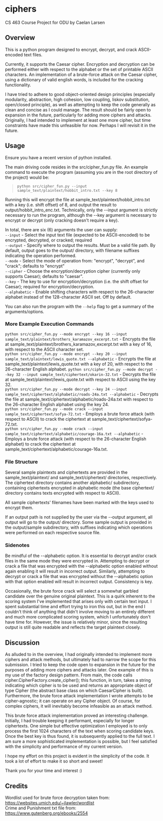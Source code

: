 # ciphers
CS 463 Course Project for ODU by Caelan Larsen

## Overview
This is a python program designed to encrypt, decrypt, and crack ASCII-encoded text files.

Currently, it supports the Caesar cipher. Encryption and decryption can be performed either with respect to the alphabet or the set of printable ASCII characters. An implementation of a brute-force attack on the Caesar cipher, using a dictionary of valid english words, is included for the cracking functionality.

I have tried to adhere to good object-oriented design principles (especially modularity, abstraction, high cohesion, low coupling, liskov substitution, open/closed principle), as well as attempting to keep the code generally as clean and concise as I could manage.
The result should be fairly open to expansion in the future, particularly for adding more ciphers and attacks.
Originally, I had intended to implement at least one more cipher, but time constraints have made this unfeasible for now. Perhaps I will revisit it in the future.

## Usage
Ensure you have a recent version of python installed.

The main driving code resides in the src/cipher_fun.py file.
An example command to execute the program (assuming you are in the root directory of the project) would be:  
>`python src/cipher_fun.py --input sample_text/plaintext/hobbit_intro.txt --key 8`

Running this will encrypt the file at sample_text/plaintext/hobbit_intro.txt with a key (i.e. shift offset) of 8, and output the result to output/hobbit_intro_enc.txt.
Technically, only the --input argument is strictly necessary to run the program, although the --key argument is necessary to encrypt or decrypt (only cracking doesn't require a key).

In total, there are six (6) arguments the user can supply:  
`--input` - Select the input text file (expected to be ASCII-encoded) to be encrypted, decrypted, or cracked; required  
`--output` - Specify where to output the results. Must be a valid file path. By default, output goes to the output/ directory, with filename suffixes indicating the operation performed.  
`--mode` - Select the mode of operation from: "encrypt", "decrypt", and "crack"; defaults to "encrypt"  
`--cipher` - Choose the encryption/decryption cipher (currently only supports Caesar); defaults to "caesar".  
`--key` - The key to use for encryption/decryption (i.e. the shift offset for Caesar); required for encryption/decryption.  
`--alphabetic` - Enable shifting characters with respect to the 26-character alphabet instead of the 128-character ASCII set. Off by default.  
  
You can also run the program with the `--help` flag to get a summary of the arguments/options.

### More Example Execution Commands
`python src/cipher_fun.py --mode encrypt --key 16 --input sample_text/plaintext/brothers_karamazov_excerpt.txt` - Encrypts the file at sample_text/plaintext/brothers_karamazov_excerpt.txt with a key of 16, with respect to the ASCII character set.  
`python src/cipher_fun.py --mode encrypt --key 20 --input sample_text/plaintext/lewis_quote.txt --alphabetic` - Encrypts the file at sample_text/plaintext/lewis_quote.txt with a key of 20, with respect to the 26-character English alphabet.
`python src/cipher_fun.py --mode decrypt --key 32 --input sample_text/ciphertext/okarin-32.txt` - Decrypts the file at sample_text/plaintext/lewis_quote.txt with respect to ASCII using the key 32.  
`python src/cipher_fun.py --mode decrypt --key 24 --input sample_text/ciphertext/alphabetic/roads-24a.txt --alphabetic` - Decrypts the file at sample_text/ciphertext/alphabetic/roads-24a.txt with respect to the 26-character English alphabet using the key 24.  
`python src/cipher_fun.py --mode crack --input sample_text/ciphertext/sofya-72.txt` - Employs a brute force attack (with respect to ASCII) to crack the ciphertext at sample_text/ciphertext/sofya-72.txt.  
`python src/cipher_fun.py --mode crack --input sample_text/ciphertext/alphabetic/courage-16a.txt --alphabetic` - Employs a brute force attack (with respect to the 26-character English alphabet) to crack the ciphertext at sample_text/ciphertext/alphabetic/courage-16a.txt.

### File Structure
Several sample plaintexts and ciphertexts are provided in the sample_text/plaintext/ and sample_text/ciphertext/ directories, respectively.
The ciphertext directory contains another alphabetic/ subdirectory, containing ciphertexts encrypted in alphabetic mode (the base ciphertext/ directory contains texts encrypted with respect to ASCII).

All sample ciphertexts' filenames have been marked with the keys used to encrypt them.
  
If an output path is not supplied by the user via the --output argument, all output will go to the output/ directory.
Some sample output is provided in the output/sample subdirectory, with suffixes indicating which operations were performed on each respective source file.

### Sidenotes
Be mindful of the --alphabetic option. It is essential to decrypt and/or crack files in the same mode they were encrypted in.
Attempting to decrypt or crack a file that was encrypted with the --alphabetic option enabled without again enabling it will result in incorrect output. Similarly, attempting to decrypt or crack a file that was encrypted without the --alphabetic option with that option enabled will result in incorrect output.
Consistency is key.

Occasionally, the brute force crack will select a somewhat garbled candidate over the genuine original plaintext. This is a quirk inherent to the scoring system I've implemented that arises only with certain text input. I spent substantial time and effort trying to iron this out, but in the end I couldn't think of anything that didn't involve moving to an entirely different and much more complicated scoring system, which I unfortunately don't have time for. However, the issue is relatively minor, since the resulting output is still quite readable and reflects the target plaintext closely.

## Discussion
As alluded to in the overview, I had originally intended to implement more ciphers and attack methods, but ultimately had to narrow the scope for this submission.
I tried to keep the code open to expansion in the future for the purposes of adding more ciphers and attacks later.
One example of this is my use of the factory design pattern. From main, the code calls cipher.CipherFactory.create_cipher(); this function, in turn, takes a string indicating which cipher is to be used and returns an appropriate object of type Cipher (the abstract base class on which CaesarCipher is built).
Furthermore, the brute force attack implementation I wrote attempts to be cipher-agnostic; it can operate on any Cipher object. Of course, for complex ciphers, it will inevitably become infeasible as an attack method.  
  
This brute force attack implementation proved an interesting challenge. Initially, I had trouble keeping it performant, especially for longer ciphertexts. One simple but effective optimization I employed is to only process the first 1024 characters of the text when scoring candidate keys. Once the best key is thus found, it is subsequently applied to the full text.
I am sure a more sophisticated implementation is possible, but I feel satisfied with the simplicity and performance of my current version.

I hope my effort on this project is evident in the simplicity of the code. It took a lot of effort to make it so short and sweet!

Thank you for your time and interest :)

## Credits
Wordlist used for brute force decryption taken from: https://websites.umich.edu/~jlawler/wordlist  
Crime and Punishment txt file from: https://www.gutenberg.org/ebooks/2554

